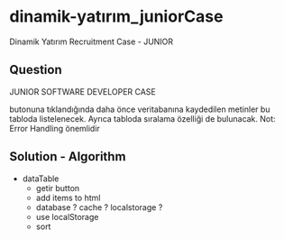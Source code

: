 # dinamik-yatırım_juniorCase

Dinamik Yatırım Recruitment Case - JUNIOR

## Question

JUNIOR SOFTWARE DEVELOPER CASE

<!-- 1 Adım: Adaydan bir web sayfası yapması istenmektedir. Sayfanın üst tarafında bir Input bir tane de
'Gönder' butonu olacak. -->

<!-- Kullanıcı Input’a 1-50 arası bir rakam girebilecek. Kullanıcı bir rakam girip Gönder butonuna -->
<!-- tıkladığında girdiği rakam uzunluğunda 100 tane rastgele metin yaratılıp veritabanına kaydedilecek.
Rastgele yaratılacak metinler sadece Türkçe'deki küçük harflerden oluşabilecek. -->

<!-- 2. Adım: Oluşturulan web sayfasının alt tarafına bir tablo yapılacak. Tablonun üstünde bulunan 'Getir' -->
butonuna tıklandığında daha önce veritabanına kaydedilen metinler bu tabloda listelenecek. Ayrıca
tabloda sıralama özelliği de bulunacak.
Not: Error Handling önemlidir


## Solution - Algorithm

<!-- - form 
    - form reset onClick
    - formValidation and errorMessage
    - get userInput -->

<!-- - generator
    - length.userInput x 100 times
    - türkçe karakterler lowerCase -->
    

- dataTable 
    - getir button
    <!-- - add items to list -->
    - add items to html
    - database ? cache ? localstorage ? 
    - use localStorage
    - sort 
    

